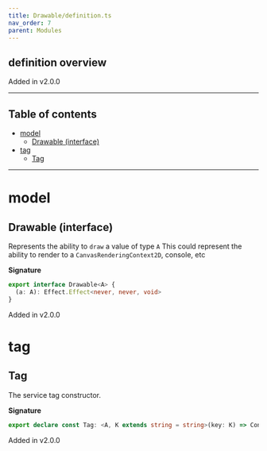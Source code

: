 ```yaml
---
title: Drawable/definition.ts
nav_order: 7
parent: Modules
---
```


## definition overview

Added in v2.0.0

---

<h2 class="text-delta">Table of contents</h2>

- [model](#model)
  - [Drawable (interface)](#drawable-interface)
- [tag](#tag)
  - [Tag](#tag)

---

# model

## Drawable (interface)

Represents the ability to `draw` a value of type `A`
This could represent the ability to render to
a `CanvasRenderingContext2D`, console, etc

**Signature**

```ts
export interface Drawable<A> {
  (a: A): Effect.Effect<never, never, void>
}
```

Added in v2.0.0

# tag

## Tag

The service tag constructor.

**Signature**

```ts
export declare const Tag: <A, K extends string = string>(key: K) => Context.Tag<Drawable<A>>
```

Added in v2.0.0
